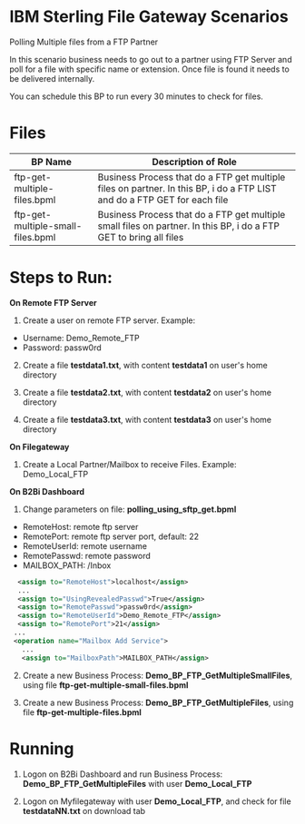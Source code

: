 # IBM Sterling File Gateway Scenarios

Polling  Multiple files from a FTP Partner

In this scenario business needs to go out to a partner using FTP Server and poll for a file with specific name or extension. Once file is found it needs to be delivered internally.

You can schedule this BP to run every 30 minutes to check for files.

# Files

| BP Name                           |            Description of Role                                          |
|-----------------------------------|-------------------------------------------------------------------------|
| ftp-get-multiple-files.bpml       | Business Process that do a FTP get multiple files on partner. In this BP, i do a FTP LIST and do a FTP GET for each file|
| ftp-get-multiple-small-files.bpml | Business Process that do a FTP get multiple small files on partner. In this BP, i do a FTP GET to bring all files |


# Steps to Run:

**On Remote FTP Server**

1) Create a user on remote FTP server. Example: 

* Username: Demo_Remote_FTP
* Password: passw0rd
   
2) Create a file **testdata1.txt**, with content **testdata1** on user's home directory

3) Create a file **testdata2.txt**, with content **testdata2** on user's home directory

4) Create a file **testdata3.txt**, with content **testdata3** on user's home directory
 

**On Filegateway**

1) Create a Local Partner/Mailbox to receive Files. Example: Demo_Local_FTP

**On B2Bi Dashboard**

1) Change parameters on file: **polling_using_sftp_get.bpml** 

* RemoteHost:  remote ftp server
* RemotePort: remote ftp server port, default: 22
* RemoteUserId: remote username 
* RemotePasswd: remote password
* MAILBOX_PATH: /Inbox


```XML
  <assign to="RemoteHost">localhost</assign>
  ...
  <assign to="UsingRevealedPasswd">True</assign>
  <assign to="RemotePasswd">passw0rd</assign>
  <assign to="RemoteUserId">Demo_Remote_FTP</assign>
  <assign to="RemotePort">21</assign>
 ...
 <operation name="Mailbox Add Service">
   ...
   <assign to="MailboxPath">MAILBOX_PATH</assign>
```  


2) Create a new Business Process: **Demo_BP_FTP_GetMultipleSmallFiles**, using file **ftp-get-multiple-small-files.bpml** 

3) Create a new Business Process: **Demo_BP_FTP_GetMultipleFiles**, using file **ftp-get-multiple-files.bpml** 


# Running

1) Logon on  B2Bi Dashboard and run Business Process: **Demo_BP_FTP_GetMultipleFiles** with user **Demo_Local_FTP**

2) Logon on Myfilegateway with user **Demo_Local_FTP**, and check for file  **testdataNN.txt** on download tab
